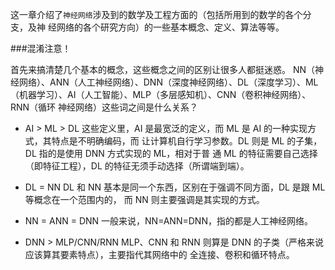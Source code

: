 这一章介绍了`神经网络`涉及到的数学及工程方面的（包括所用到的数学的各个分支，及神
经网络的各个研究方向）的一些基本概念、定义、算法等等。

###混淆注意！

首先来搞清楚几个基本的概念，这些概念之间的区别让很多人都挺迷惑。
NN（神经网络）、ANN（人工神经网络）、DNN（深度神经网络）、DL（深度学习）、ML
（机器学习）、AI（人工智能）、MLP（多层感知机）、CNN（卷积神经网络）、RNN（循环
神经网络）这些词之间是什么关系？

* AI > ML > DL
这些定义里，AI 是最宽泛的定义，而 ML 是 AI 的一种实现方式，其特点是不明确编码，而
让计算机自行学习参数。DL 则是 ML 的子集，DL 指的是使用 DNN 方式实现的 ML，相对于普
通 ML 的特征需要自己选择（即特征工程），DL 的特征无须手动选择（所谓端到端）。

* DL = NN
DL 和 NN 基本是同一个东西，区别在于强调不同方面，DL 是跟 ML 等概念在一个范围内的，
而 NN 则主要强调是其实现的方式。
* NN = ANN = DNN 一般来说，NN=ANN=DNN，指的都是人工神经网络。
* DNN > MLP/CNN/RNN
MLP、CNN 和 RNN 则算是 DNN 的子类（严格来说应该算其要素特点），主要指代其网络中的
全连接、卷积和循环特点。
